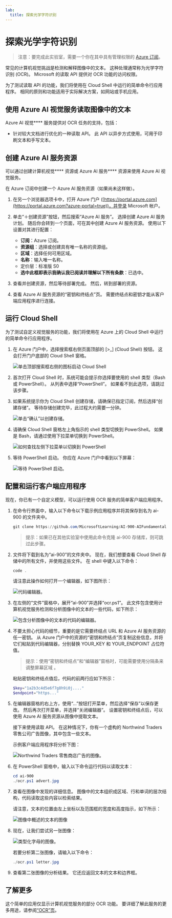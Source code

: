```yaml
---
lab:
  title: 探索光学字符识别
---
```


# 探索光学字符识别

> 注意：要完成此实验室，需要一个你在其中具有管理权限的 [Azure 订阅](https://azure.microsoft.com/free?azure-portal=true)。

常见的计算机视觉挑战是检测和解释图像中的文本。 这种处理通常称为光学字符识别 (OCR)。 Microsoft 的读取 API 提供对 OCR 功能的访问权限。 

为了测试读取 API 的功能，我们将使用在 Cloud Shell 中运行的简单命令行应用程序。 相同的原则和功能适用于实际解决方案，如网站或手机应用。

## 使用 Azure AI 视觉服务读取图像中的文本

Azure AI 视觉**** 服务提供对 OCR 任务的支持，包括：

- 针对较大文档进行优化的一种读取 API。 此 API 以异步方式使用，可用于印刷文本和手写文本。

## 创建 Azure AI 服务资源

可以通过创建计算机视觉**** 资源或 Azure AI 服务**** 资源来使用 Azure AI 视觉服务。

在 Azure 订阅中创建一个 Azure AI 服务资源（如果尚未这样做）。

1. 在另一个浏览器选项卡中，打开 Azure 门户 ([https://portal.azure.com](https://portal.azure.com?azure-portal=true))，并登录 Microsoft 帐户。

1. 单击“&#65291;创建资源”按钮，然后搜索“Azure AI 服务”。 选择创建 Azure AI 服务计划。 随后你会转到一个页面，可在其中创建 Azure AI 服务资源。 使用以下设置对其进行配置：
    - **订阅**：Azure 订阅。
    - **资源组**：选择或创建具有唯一名称的资源组。
    - **区域**：选择任何可用区域。
    - **名称**：输入唯一名称。
    - 定价层：标准版 S0
    - **选中此框即表示我确认我已阅读并理解以下所有条款**：已选中。

1. 查看并创建资源，然后等待部署完成。 然后，转到部署的资源。

1. 查看 Azure AI 服务资源的“密钥和终结点”页。 需要终结点和密钥才能从客户端应用程序进行连接。

## 运行 Cloud Shell

为了测试自定义视觉服务的功能，我们将使用在 Azure 上的 Cloud Shell 中运行的简单命令行应用程序。

1. 在 Azure 门户中，选择搜索框右侧页面顶部的 [>_] (Cloud Shell) 按钮。 这会打开门户底部的 Cloud Shell 窗格。 

    ![单击顶部搜索框右侧的图标启动 Cloud Shell](media/read-text-computer-vision/powershell-portal-guide-1.png)

1. 首次打开 Cloud Shell 时，系统可能会提示你选择要使用的 shell 类型（Bash 或 PowerShell）。 从列表中选择“PowerShell”。 如果看不到此选项，请跳过该步骤。  

1. 如果系统提示你为 Cloud Shell 创建存储，请确保已指定订阅，然后选择“创建存储”。 等待存储创建完毕，此过程大约需要一分钟。

    ![单击“确认”以创建存储。](media/read-text-computer-vision/powershell-portal-guide-2.png)

1. 请确保 Cloud Shell 窗格左上角指示的 shell 类型切换到 PowerShell。 如果是 Bash，请通过使用下拉菜单切换到 PowerShell。

    ![如何查找左侧下拉菜单以切换到 PowerShell](media/read-text-computer-vision/powershell-portal-guide-3.png) 

1. 等待 PowerShell 启动。 你应在 Azure 门户中看到以下屏幕：  

    ![等待 PowerShell 启动。](media/read-text-computer-vision/powershell-prompt.png) 

## 配置和运行客户端应用程序

现在，你已有一个自定义模型，可以运行使用 OCR 服务的简单客户端应用程序。

1. 在命令行界面中，输入以下命令以下载示例应用程序并将其保存到名为 ai-900 的文件夹中。

    ```PowerShell
    git clone https://github.com/MicrosoftLearning/AI-900-AIFundamentals ai-900
    ```

    >提示：如果已在其他实验室中使用此命令克隆 ai-900 存储库，则可跳过此步骤。

1. 文件将下载到名为“ai-900”的文件夹中。 现在，我们想要查看 Cloud Shell 存储中的所有文件，并使用这些文件。 在 shell 中键入以下命令：

    ```PowerShell
    code .
    ```

    请注意此操作如何打开一个编辑器，如下图所示： 

    ![代码编辑器。](media/read-text-computer-vision/powershell-portal-guide-4.png)

1. 在左侧的“文件”窗格中，展开“ai-900”并选择“ocr.ps1”。 此文件包含使用计算机视觉服务检测和分析图像中的文本的一些代码，如下所示：

    ![包含分析图像中的文本的代码的编辑器。](media/read-text-computer-vision/ocr-code.png)

1. 不要太担心代码的细节，重要的是它需要终结点 URL 和 Azure AI 服务资源的任一密钥。 从 Azure 门户中的资源的“密钥和终结点”页复制这些信息，并将它们粘贴到代码编辑器，分别替换 YOUR_KEY 和 YOUR_ENDPOINT 占位符值。

    > 提示：使用“密钥和终结点”和“编辑器”窗格时，可能需要使用分隔条来调整屏幕区域  。

    粘贴密钥和终结点值后，代码的前两行应如下所示：

    ```PowerShell
    $key="1a2b3c4d5e6f7g8h9i0j...."    
    $endpoint="https..."
    ```

1. 在编辑器窗格的右上方，使用“...”按钮打开菜单，然后选择“保存”以保存更改。 然后再次打开菜单，并选择“关闭编辑器”。 设置密钥和终结点后，可以使用 Azure AI 服务资源从图像中提取文本。

    接下来使用读取 API。 在这种情况下，你有一个虚构的 Northwind Traders 零售公司广告图像，其中包含一些文本。

    示例客户端应用程序将分析下图：

    ![Northwind Traders 零售商店广告的图像。](media/read-text-computer-vision/advert.jpg)

1. 在 PowerShell 窗格中，输入以下命令运行代码以读取文本：

    ```PowerShell
    cd ai-900
    ./ocr.ps1 advert.jpg
    ```

1. 查看在图像中发现的详细信息。 图像中的文本组织成区域、行和单词的层次结构，代码读取这些内容以检索结果。

    请注意，文本的位置由左上坐标以及范围框的宽度和高度指示，如下所示：

    ![图像中概述的文本的图像](media/read-text-computer-vision/lab-05-bounding-boxes.png)

1. 现在，让我们尝试另一张图像：

    ![类型化字母的图像。](media/read-text-computer-vision/letter.jpg)

    若要分析第二张图像，请输入以下命令：

    ```PowerShell
    ./ocr.ps1 letter.jpg
    ```

1. 查看第二张图像的分析结果。 它还应返回文本的文本和边界框。

## 了解更多

这个简单的应用仅显示计算机视觉服务的部分 OCR 功能。 要详细了解此服务的更多用途，请参阅[“OCR”页](https://docs.microsoft.com/azure/cognitive-services/computer-vision/overview-ocr)。
